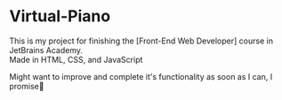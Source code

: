 # Virtual-Piano
This is my project for finishing the [Front-End Web Developer] course in JetBrains Academy. <br>
Made in HTML, CSS, and JavaScript <br>

Might want to improve and complete it's functionality as soon as I can, I promise👀
